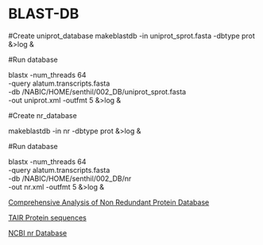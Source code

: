 # BLAST-DB
#Create uniprot_database
makeblastdb -in uniprot_sprot.fasta -dbtype prot &>log &


#Run database

blastx -num_threads 64 \
-query alatum.transcripts.fasta \
-db /NABIC/HOME/senthil/002_DB/uniprot_sprot.fasta \
-out uniprot.xml -outfmt 5 &>log &


#Create nr_database

makeblastdb -in nr -dbtype prot &>log &


#Run database

blastx -num_threads 64 \
-query alatum.transcripts.fasta \
-db /NABIC/HOME/senthil/002_DB/nr \
-out nr.xml -outfmt 5 &>log &


[Comprehensive Analysis of Non Redundant Protein Database](https://assets.researchsquare.com/files/rs-54568/v1_stamped.pdf)

[TAIR Protein sequences](https://www.arabidopsis.org/download_files/Genes/TAIR10_genome_release/TAIR10_blastsets/TAIR10_pep_20110103_representative_gene_model_updated)

[NCBI nr Database](https://ftp.ncbi.nlm.nih.gov/blast/db/FASTA/)

